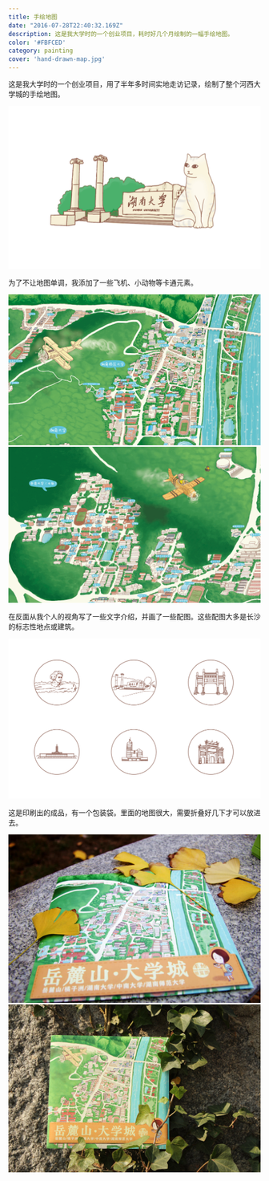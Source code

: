 ```yaml
---
title: 手绘地图
date: "2016-07-28T22:40:32.169Z"
description: 这是我大学时的一个创业项目，耗时好几个月绘制的一幅手绘地图。
color: '#FBFCED'
category: painting
cover: 'hand-drawn-map.jpg'
---
```


这是我大学时的一个创业项目，用了半年多时间实地走访记录，绘制了整个河西大学城的手绘地图。

![](./hand-drawn-map/map-huda.png)

为了不让地图单调，我添加了一些飞机、小动物等卡通元素。

![](./hand-drawn-map/map-shida.png)
![](./hand-drawn-map/map-zhongnan.png)

在反面从我个人的视角写了一些文字介绍，并画了一些配图。这些配图大多是长沙的标志性地点或建筑。

![](./hand-drawn-map/map-small.png)

这是印刷出的成品，有一个包装袋。里面的地图很大，需要折叠好几下才可以放进去。

![](./hand-drawn-map/map-photo1.jpg)
![](./hand-drawn-map/map-photo2.jpg)
